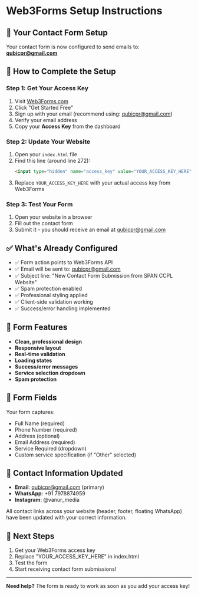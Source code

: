 # Web3Forms Setup Instructions

## 🎯 Your Contact Form Setup

Your contact form is now configured to send emails to: **qubicpr@gmail.com**

## 📧 How to Complete the Setup

### Step 1: Get Your Access Key
1. Visit [Web3Forms.com](https://web3forms.com/)
2. Click "Get Started Free"
3. Sign up with your email (recommend using: qubicpr@gmail.com)
4. Verify your email address
5. Copy your **Access Key** from the dashboard

### Step 2: Update Your Website
1. Open your `index.html` file
2. Find this line (around line 272):
   ```html
   <input type="hidden" name="access_key" value="YOUR_ACCESS_KEY_HERE">
   ```
3. Replace `YOUR_ACCESS_KEY_HERE` with your actual access key from Web3Forms

### Step 3: Test Your Form
1. Open your website in a browser
2. Fill out the contact form
3. Submit it - you should receive an email at qubicpr@gmail.com

## ✅ What's Already Configured

- ✅ Form action points to Web3Forms API
- ✅ Email will be sent to: qubicpr@gmail.com
- ✅ Subject line: "New Contact Form Submission from SPAN CCPL Website"
- ✅ Spam protection enabled
- ✅ Professional styling applied
- ✅ Client-side validation working
- ✅ Success/error handling implemented

## 🎨 Form Features

- **Clean, professional design**
- **Responsive layout**
- **Real-time validation**
- **Loading states**
- **Success/error messages**
- **Service selection dropdown**
- **Spam protection**

## 🔧 Form Fields

Your form captures:
- Full Name (required)
- Phone Number (required)
- Address (optional)
- Email Address (required)
- Service Required (dropdown)
- Custom service specification (if "Other" selected)

## 📱 Contact Information Updated

- **Email**: qubicpr@gmail.com (primary)
- **WhatsApp**: +91 7978874959
- **Instagram**: @vanur_media

All contact links across your website (header, footer, floating WhatsApp) have been updated with your correct information.

## 🚀 Next Steps

1. Get your Web3Forms access key
2. Replace "YOUR_ACCESS_KEY_HERE" in index.html
3. Test the form
4. Start receiving contact form submissions!

---

**Need help?** The form is ready to work as soon as you add your access key!